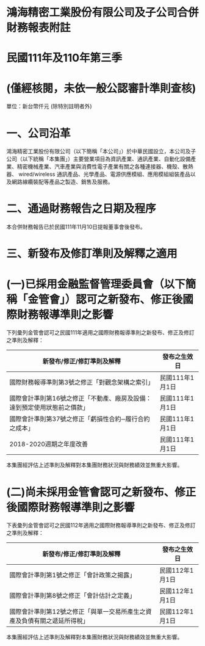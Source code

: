 # 鴻海精密工業股份有限公司及子公司合併財務報表附註

# 民國111年及110年第三季

# (僅經核閱，未依一般公認審計準則查核)

單位：新台幣仟元 (除特別註明者外)

# 一、公司沿革

鴻海精密工業股份有限公司（以下簡稱「本公司」）於中華民國設立，本公司及子公司（以下統稱「本集團」）主要營業項目為資訊產業、通訊產業、自動化設備產業、精密機械產業、汽車產業與消費性電子產業有關之各種連接器、機殼、散熱器、 wired/wireless 通訊產品、光學產品、電源供應模組、應用模組組裝產品以及網路線纜裝配等產品之製造、銷售及服務。

# 二、通過財務報告之日期及程序

本合併財務報告已於民國111年11月10日提報董事會後發布。

# 三、新發布及修訂準則及解釋之適用

# (一)已採用金融監督管理委員會（以下簡稱「金管會」）認可之新發布、修正後國際財務報導準則之影響

下列彙列金管會認可之民國111年適用之國際財務報導準則之新發布、修正及修訂之準則及解釋：

|新發布/修正/修訂準則及解釋|發布之生效日|
|---|---|
|國際財務報導準則第3號之修正「對觀念架構之索引」|民國111年1月1日|
|國際會計準則第16號之修正「不動產、廠房及設備：達到預定使用狀態前之價款」|民國111年1月1日|
|國際會計準則第37號之修正「虧損性合約─履行合約之成本」|民國111年1月1日|
|2018-2020週期之年度改善|民國111年1月1日|

本集團經評估上述準則及解釋對本集團財務狀況與財務績效並無重大影響。

# (二)尚未採用金管會認可之新發布、修正後國際財務報導準則之影響

下表彙列金管會認可之民國112年適用之國際財務報導準則之新發布、修正及修訂之準則及解釋：

|新發布/修正/修訂準則及解釋|發布之生效日|
|---|---|
|國際會計準則第1號之修正「會計政策之揭露」|民國112年1月1日|
|國際會計準則第8號之修正「會計估計之定義」|民國112年1月1日|
|國際會計準則第12號之修正「與單一交易所產生之資產及負債有關之遞延所得稅」|民國112年1月1日|

本集團經評估上述準則及解釋對本集團財務狀況與財務績效並無重大影響。